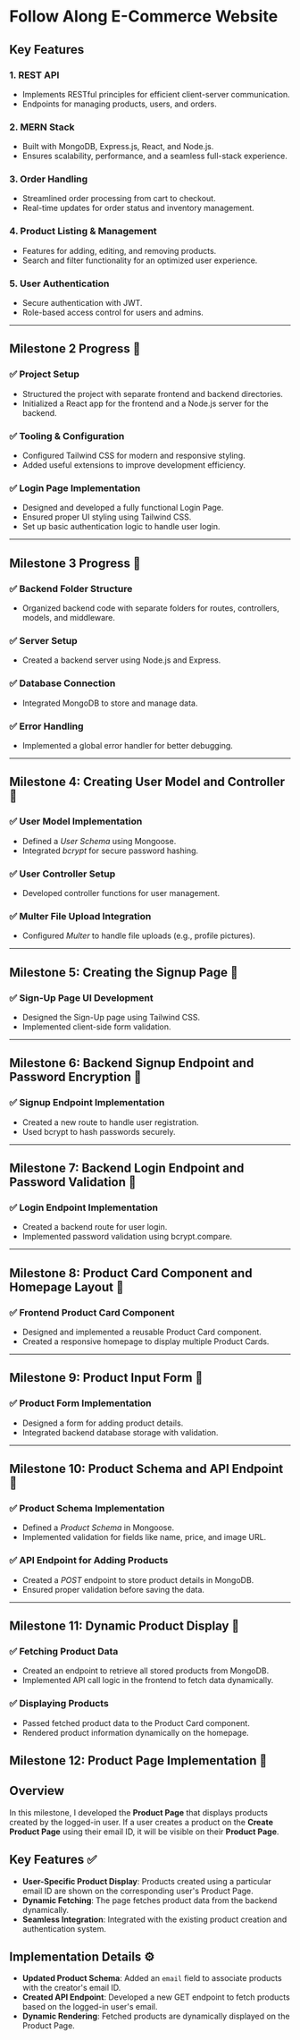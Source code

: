 
# Follow Along E-Commerce Website

## Key Features

### 1. REST API
- Implements RESTful principles for efficient client-server communication.
- Endpoints for managing products, users, and orders.

### 2. MERN Stack
- Built with MongoDB, Express.js, React, and Node.js.
- Ensures scalability, performance, and a seamless full-stack experience.

### 3. Order Handling
- Streamlined order processing from cart to checkout.
- Real-time updates for order status and inventory management.

### 4. Product Listing & Management
- Features for adding, editing, and removing products.
- Search and filter functionality for an optimized user experience.

### 5. User Authentication
- Secure authentication with JWT.
- Role-based access control for users and admins.

---

## Milestone 2 Progress 🚀

### ✅ Project Setup
- Structured the project with separate frontend and backend directories.
- Initialized a React app for the frontend and a Node.js server for the backend.

### ✅ Tooling & Configuration
- Configured Tailwind CSS for modern and responsive styling.
- Added useful extensions to improve development efficiency.

### ✅ Login Page Implementation
- Designed and developed a fully functional Login Page.
- Ensured proper UI styling using Tailwind CSS.
- Set up basic authentication logic to handle user login.

---

## Milestone 3 Progress 🚀

### ✅ Backend Folder Structure
- Organized backend code with separate folders for routes, controllers, models, and middleware.

### ✅ Server Setup
- Created a backend server using Node.js and Express.

### ✅ Database Connection
- Integrated MongoDB to store and manage data.

### ✅ Error Handling
- Implemented a global error handler for better debugging.

---

## Milestone 4: Creating User Model and Controller 🚀

### ✅ User Model Implementation
- Defined a *User Schema* using Mongoose.
- Integrated *bcrypt* for secure password hashing.

### ✅ User Controller Setup
- Developed controller functions for user management.

### ✅ Multer File Upload Integration
- Configured *Multer* to handle file uploads (e.g., profile pictures).

---

## Milestone 5: Creating the Signup Page 🚀

### ✅ Sign-Up Page UI Development
- Designed the Sign-Up page using Tailwind CSS.
- Implemented client-side form validation.

---

## Milestone 6: Backend Signup Endpoint and Password Encryption 🚀

### ✅ Signup Endpoint Implementation
- Created a new route to handle user registration.
- Used bcrypt to hash passwords securely.

---

## Milestone 7: Backend Login Endpoint and Password Validation 🚀

### ✅ Login Endpoint Implementation
- Created a backend route for user login.
- Implemented password validation using bcrypt.compare.

---

## Milestone 8: Product Card Component and Homepage Layout 🚀

### ✅ Frontend Product Card Component
- Designed and implemented a reusable Product Card component.
- Created a responsive homepage to display multiple Product Cards.

---

## Milestone 9: Product Input Form 🚀

### ✅ Product Form Implementation
- Designed a form for adding product details.
- Integrated backend database storage with validation.

---

## Milestone 10: Product Schema and API Endpoint 🚀

### ✅ Product Schema Implementation
- Defined a *Product Schema* in Mongoose.
- Implemented validation for fields like name, price, and image URL.

### ✅ API Endpoint for Adding Products
- Created a *POST* endpoint to store product details in MongoDB.
- Ensured proper validation before saving the data.

---

## Milestone 11: Dynamic Product Display 🚀


### ✅ Fetching Product Data
- Created an endpoint to retrieve all stored products from MongoDB.
- Implemented API call logic in the frontend to fetch data dynamically.

### ✅ Displaying Products
- Passed fetched product data to the Product Card component.
- Rendered product information dynamically on the homepage.

## Milestone 12: Product Page Implementation 🚀

## Overview
In this milestone, I developed the **Product Page** that displays products created by the logged-in user. If a user creates a product on the **Create Product Page** using their email ID, it will be visible on their **Product Page**.

## Key Features ✅
- **User-Specific Product Display**: Products created using a particular email ID are shown on the corresponding user's Product Page.
- **Dynamic Fetching**: The page fetches product data from the backend dynamically.
- **Seamless Integration**: Integrated with the existing product creation and authentication system.

## Implementation Details ⚙️

- **Updated Product Schema**: Added an `email` field to associate products with the creator's email ID.
- **Created API Endpoint**: Developed a new GET endpoint to fetch products based on the logged-in user's email.
- **Dynamic Rendering**: Fetched products are dynamically displayed on the Product Page.



